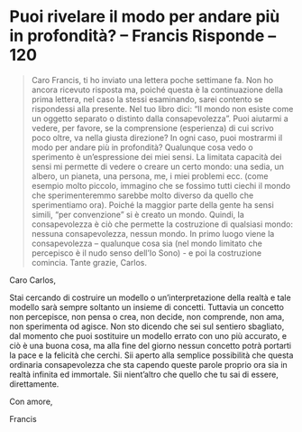# Puoi rivelare il modo per andare più in profondità? – Francis Risponde – 120

>Caro Francis, ti ho inviato una lettera poche settimane fa. Non ho ancora ricevuto risposta ma, poiché questa è la continuazione della prima lettera, nel caso la stessi esaminando, sarei contento se rispondessi alla presente. Nel tuo libro dici: “Il mondo non esiste come un oggetto separato o distinto dalla consapevolezza”. Puoi aiutarmi a vedere, per favore, se la comprensione (esperienza) di cui scrivo poco oltre, va nella giusta direzione? In ogni caso, puoi mostrarmi il modo per andare più in profondità? Qualunque cosa vedo o sperimento è un’espressione dei miei sensi. La limitata capacità dei sensi mi permette di vedere o creare un certo mondo: una sedia, un albero, un pianeta, una persona, me, i miei problemi ecc. (come esempio molto piccolo, immagino che se fossimo tutti ciechi il mondo che sperimenteremmo sarebbe molto diverso da quello che sperimentiamo ora). Poiché la maggior parte della gente ha sensi simili, “per convenzione” si è creato un mondo. Quindi, la consapevolezza è ciò che permette la costruzione di qualsiasi mondo: nessuna consapevolezza, nessun mondo. In primo luogo viene la consapevolezza – qualunque cosa sia (nel mondo limitato che percepisco è il nudo senso dell’Io Sono) - e poi la costruzione comincia. Tante grazie, Carlos.

Caro Carlos,

Stai cercando di costruire un modello o un’interpretazione della realtà e tale modello sarà sempre soltanto un insieme di concetti. Tuttavia un concetto non percepisce, non pensa o crea, non decide, non comprende, non ama, non sperimenta od agisce. Non sto dicendo che sei sul sentiero sbagliato, dal momento che puoi sostituire un modello errato con uno più accurato, e ciò è una buona cosa, ma alla fine del giorno nessun concetto potrà portarti la pace e la felicità che cerchi. Sii aperto alla semplice possibilità che questa ordinaria consapevolezza che sta capendo queste parole proprio ora sia in realtà infinita ed immortale. Sii nient’altro che quello che tu sai di essere, direttamente.

Con amore,

Francis